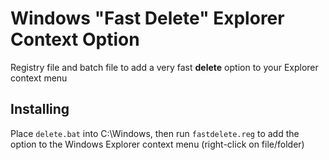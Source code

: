 # Windows "Fast Delete" Explorer Context Option
Registry file and batch file to add a very fast **delete** option to your Explorer context menu

## Installing
Place ```delete.bat``` into C:\Windows, then run ```fastdelete.reg``` to add the option to the Windows Explorer context menu (right-click on file/folder)
